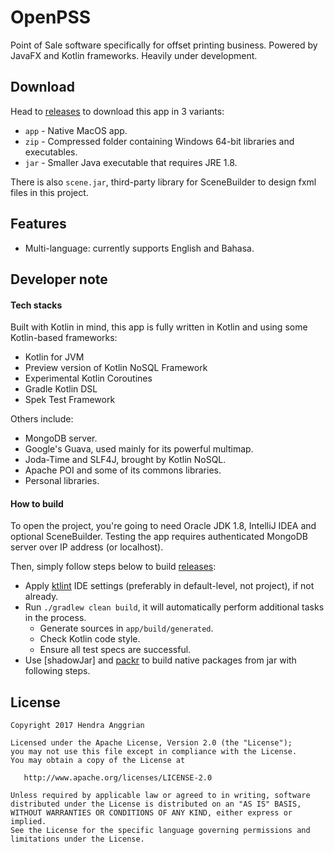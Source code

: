 OpenPSS
=======
Point of Sale software specifically for offset printing business.
Powered by JavaFX and Kotlin frameworks.
Heavily under development.

Download
--------
Head to [releases] to download this app in 3 variants:
 * `app` - Native MacOS app.
 * `zip` - Compressed folder containing Windows 64-bit libraries and executables.
 * `jar` - Smaller Java executable that requires JRE 1.8.

There is also `scene.jar`, third-party library for SceneBuilder to design fxml files in this project.

Features
--------
 * Multi-language: currently supports English and Bahasa.

Developer note
--------------
#### Tech stacks
Built with Kotlin in mind, this app is fully written in Kotlin and using some Kotlin-based frameworks:
 * Kotlin for JVM
 * Preview version of Kotlin NoSQL Framework
 * Experimental Kotlin Coroutines
 * Gradle Kotlin DSL
 * Spek Test Framework

Others include:
 * MongoDB server.
 * Google's Guava, used mainly for its powerful multimap.
 * Joda-Time and SLF4J, brought by Kotlin NoSQL.
 * Apache POI and some of its commons libraries.
 * Personal libraries.

#### How to build
To open the project, you're going to need Oracle JDK 1.8, IntelliJ IDEA and optional SceneBuilder.
Testing the app requires authenticated MongoDB server over IP address (or localhost).

Then, simply follow steps below to build [releases]:
 * Apply [ktlint] IDE settings (preferably in default-level, not project), if not already.
 * Run `./gradlew clean build`, it will automatically perform additional tasks in the process.
   * Generate sources in `app/build/generated`.
   * Check Kotlin code style.
   * Ensure all test specs are successful.
 * Use [shadowJar] and [packr] to build native packages from jar with following steps.

License
-------
    Copyright 2017 Hendra Anggrian

    Licensed under the Apache License, Version 2.0 (the "License");
    you may not use this file except in compliance with the License.
    You may obtain a copy of the License at

       http://www.apache.org/licenses/LICENSE-2.0

    Unless required by applicable law or agreed to in writing, software
    distributed under the License is distributed on an "AS IS" BASIS,
    WITHOUT WARRANTIES OR CONDITIONS OF ANY KIND, either express or implied.
    See the License for the specific language governing permissions and
    limitations under the License.

[releases]: https://github.com/hendraanggrian/wijayaprinting/releases
[ktlint]: https://github.com/shyiko/ktlint
[packr]: https://github.com/hendraanggrian/packr
